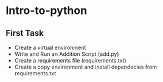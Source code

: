# **Intro-to-python**

## **First Task**
- Create a virtual environment
- Write and Run an Addition Script (add.py)
- Create a requirements file (requirements.txt)
- Create a copy environment and install dependecies from requirements.txt

